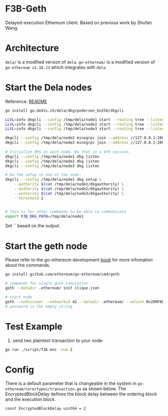 # F3B-Geth
Delayed-execution Ethereum client.
Based on previous work by Shufan Wang.

# Architecture
`dela/` is a modified version of `dela`.
`go-ethereum/` is a modified version of `go-ethereum v1.10.23` which integrates with `dela`.

# Start the Dela nodes
Reference: [README](dela/dkg/pedersen_bn256/dkgcli/README.md)
```sh
go install go.dedis.ch/dela/dkg/pedersen_bn256/dkgcli

LLVL=info dkgcli --config /tmp/dela/node1 start --routing tree --listen tcp://127.0.0.1:2001 &
LLVL=info dkgcli --config /tmp/dela/node2 start --routing tree --listen tcp://127.0.0.1:2002 &
LLVL=info dkgcli --config /tmp/dela/node3 start --routing tree --listen tcp://127.0.0.1:2003 &

dkgcli --config /tmp/dela/node2 minogrpc join --address //127.0.0.1:2001 $(dkgcli --config /tmp/dela/node1 minogrpc token)
dkgcli --config /tmp/dela/node3 minogrpc join --address //127.0.0.1:2001 $(dkgcli --config /tmp/dela/node1 minogrpc token)
                                   
# Initialize DKG on each node. Do that in a 4th session.
dkgcli --config /tmp/dela/node1 dkg listen
dkgcli --config /tmp/dela/node2 dkg listen
dkgcli --config /tmp/dela/node3 dkg listen

# Do the setup in one of the node:
dkgcli --config /tmp/dela/node1 dkg setup \
    --authority $(cat /tmp/dela/node1/dkgauthority) \
    --authority $(cat /tmp/dela/node2/dkgauthority) \
    --authority $(cat /tmp/dela/node3/dkgauthority) \
    --threshold 2


# this is for other commands to be able to communicate
export F3B_DKG_PATH=/tmp/dela/node1
```
Set `` based on the output.

# Start the geth node

Please refer to the go-ethereum development [book](https://goethereumbook.org/) for more infomation about the commands.

```sh
go install github.com/ethereum/go-ethereum/cmd/geth

# commands for single geth simulation
geth --datadir .ethereum/ init clique.json

# start node
geth --nodiscover --networkid 42 --datadir .ethereum/ --unlock 0x280F6B48E4d9aEe0Efdb04EeBe882023357f6434 --mine
# password is the empty string
```

# Test Example

1. send two plaintext transaction to your node:
```sh
go run ./script/f3b-enc -num 2
```

# Config
There is a default parameter that is changeable in the system in `go-ethereum/core/types/transaction.go` as shown below. The EncryptedBlockDelay defines the block delay between the ordering block and the execution block.
```
const EncryptedBlockDelay uint64 = 2
```
